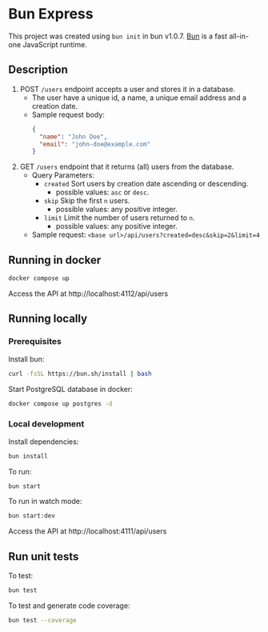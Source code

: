 # Bun Express

This project was created using `bun init` in bun v1.0.7. [Bun](https://bun.sh) is a fast all-in-one JavaScript runtime.

## Description

1. POST `/users` endpoint accepts a user and stores it in a database.
   - The user have a unique id, a name, a unique email address and a creation date.
   - Sample request body:
     ```json
     {
       "name": "John Doe",
       "email": "john-doe@example.com"
     }
     ```
2. GET `/users` endpoint that it returns (all) users from the database.
   - Query Parameters:
     - `created` Sort users by creation date ascending or descending.
       - possible values: `asc` or `desc`.
     - `skip` Skip the first `n` users.
       - possible values: any positive integer.
     - `limit` Limit the number of users returned to `n`.
       - possible values: any positive integer.
   - Sample request: `<base url>/api/users?created=desc&skip=2&limit=4`

## Running in docker

```bash
docker compose up
```

Access the API at http://localhost:4112/api/users

## Running locally

### Prerequisites

Install bun:

```bash
curl -fsSL https://bun.sh/install | bash
```

Start PostgreSQL database in docker:

```bash
docker compose up postgres -d
```

### Local development

Install dependencies:

```bash
bun install
```

To run:

```bash
bun start
```

To run in watch mode:

```bash
bun start:dev
```

Access the API at http://localhost:4111/api/users

## Run unit tests

To test:

```bash
bun test
```

To test and generate code coverage:

```bash
bun test --coverage
```
